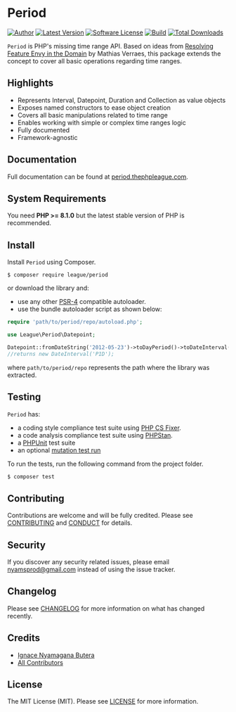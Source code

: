 Period
============

[![Author](http://img.shields.io/badge/author-@nyamsprod-blue.svg?style=flat-square)](https://twitter.com/nyamsprod)
[![Latest Version](https://img.shields.io/github/release/thephpleague/period.svg?style=flat-square)](https://github.com/thephpleague/period/releases)
[![Software License](https://img.shields.io/badge/license-MIT-brightgreen.svg?style=flat-square)](LICENSE)
[![Build](https://github.com/thephpleague/period/workflows/build/badge.svg)](https://github.com/thephpleague/period/actions?query=workflow%3A%22build%22)
[![Total Downloads](https://img.shields.io/packagist/dt/league/period.svg?style=flat-square)](https://packagist.org/packages/league/period)

`Period` is PHP's missing time range API. Based on ideas from [Resolving Feature Envy in the Domain](http://verraes.net/2014/08/resolving-feature-envy-in-the-domain/) by Mathias Verraes, this package extends the concept to cover all basic operations regarding time ranges.

## Highlights

- Represents Interval, Datepoint, Duration and Collection as value objects
- Exposes named constructors to ease object creation
- Covers all basic manipulations related to time range
- Enables working with simple or complex time ranges logic
- Fully documented
- Framework-agnostic

Documentation
-------

Full documentation can be found at [period.thephpleague.com](http://period.thephpleague.com).

System Requirements
-------

You need **PHP >= 8.1.0** but the latest stable version of PHP is recommended.

Install
-------

Install `Period` using Composer.

```
$ composer require league/period
```

or download the library and:

- use any other [PSR-4](http://www.php-fig.org/psr/psr-4/) compatible autoloader.
- use the bundle autoloader script as shown below:

~~~php
require 'path/to/period/repo/autoload.php';

use League\Period\Datepoint;

Datepoint::fromDateString('2012-05-23')->toDayPeriod()->toDateInterval();
//returns new DateInterval('P1D');
~~~

where `path/to/period/repo` represents the path where the library was extracted.

Testing
-------

`Period` has:

- a coding style compliance test suite using [PHP CS Fixer](http://cs.sensiolabs.org/).
- a code analysis compliance test suite using [PHPStan](https://github.com/phpstan/phpstan).
- a [PHPUnit](https://phpunit.de) test suite
- an optional [mutation test run](https://github.com/infection/infection)

To run the tests, run the following command from the project folder.


``` bash
$ composer test
```

Contributing
-------

Contributions are welcome and will be fully credited. Please see [CONTRIBUTING](.github/CONTRIBUTING.md) and [CONDUCT](.github/CODE_OF_CONDUCT.md) for details.

Security
-------

If you discover any security related issues, please email nyamsprod@gmail.com instead of using the issue tracker.

Changelog
-------

Please see [CHANGELOG](CHANGELOG.md) for more information on what has changed recently.

Credits
-------

- [Ignace Nyamagana Butera](https://github.com/nyamsprod)
- [All Contributors](https://github.com/thephpleague/period/graphs/contributors)

License
-------

The MIT License (MIT). Please see [LICENSE](LICENSE) for more information.
